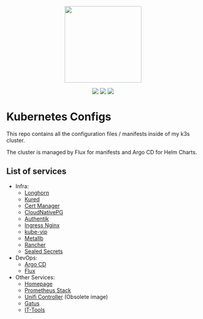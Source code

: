 <p align="center">
    <img width="200px" height=auto src="https://k3s.io/img/k3s-logo-dark.svg" />
</p>

<p align="center">
    <a href="https://k3s.io"><img src="https://img.shields.io/badge/k3s-v1.30-orange" /></a>
    <a href="https://github.com/plcnk/kube-configs/pulls"><img src="https://img.shields.io/github/issues-pr/plcnk/kube-configs" /></a>
    <a href="https://github.com/plcnk/kube-configs/commits/master"><img src="https://img.shields.io/github/last-commit/plcnk/kube-configs?color=purple" /></a>
</p>

# Kubernetes Configs

This repo contains all the configuration files / manifests inside of my k3s cluster.

The cluster is managed by Flux for manifests and Argo CD for Helm Charts.

## List of services

* Infra:
  * [Longhorn](https://longhorn.io/)
  * [Kured](https://kured.dev/)
  * [Cert Manager](https://cert-manager.io/docs/)
  * [CloudNativePG](https://cloudnative-pg.io/docs/)
  * [Authentik](https://docs.goauthentik.io/docs/)
  * [Ingress Nginx](https://github.com/kubernetes/ingress-nginx)
  * [kube-vip](https://kube-vip.io/)
  * [Metallb](https://metallb.universe.tf/)
  * [Rancher](https://ranchermanager.docs.rancher.com/)
  * [Sealed Secrets](https://github.com/bitnami-labs/sealed-secrets)
* DevOps:
  * [Argo CD](https://argo-cd.readthedocs.io/en/stable/)
  * [Flux](https://fluxcd.io/)
* Other Services:
  * [Homepage](https://gethomepage.dev/latest/)
  * [Prometheus Stack](https://github.com/prometheus-operator/kube-prometheus)
  * [Unifi Controller](https://github.com/Qonstrukt/helm-charts/tree/main/charts/unifi-controller) (Obsolete image)
  * [Gatus](https://gatus.io/)
  * [IT-Tools](https://github.com/CorentinTh/it-tools)
